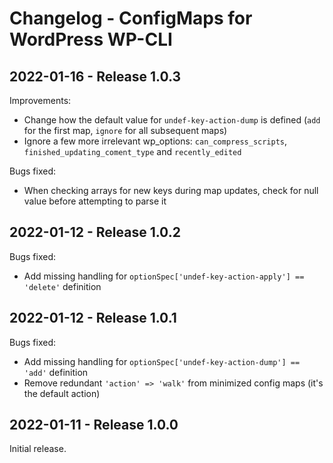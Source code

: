 # Changelog - ConfigMaps for WordPress WP-CLI



## 2022-01-16 - Release 1.0.3

Improvements:
- Change how the default value for `undef-key-action-dump` is defined (`add` for the first map, `ignore` for all subsequent maps)
- Ignore a few more irrelevant wp_options: `can_compress_scripts`, `finished_updating_coment_type` and `recently_edited`

Bugs fixed:
- When checking arrays for new keys during map updates, check for null value before attempting to parse it



## 2022-01-12 - Release 1.0.2

Bugs fixed:
- Add missing handling for `optionSpec['undef-key-action-apply'] == 'delete'` definition



## 2022-01-12 - Release 1.0.1

Bugs fixed:
- Add missing handling for `optionSpec['undef-key-action-dump'] == 'add'` definition
- Remove redundant `'action' => 'walk'` from minimized config maps (it's the default action)



## 2022-01-11 - Release 1.0.0

Initial release.
